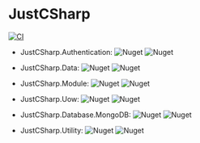 # JustCSharp
[![CI](https://github.com/ductran95/JustCSharp/actions/workflows/ci.yml/badge.svg)](https://github.com/ductran95/JustCSharp/actions/workflows/ci.yml)

- JustCSharp.Authentication: ![Nuget](https://img.shields.io/nuget/v/JustCSharp.Authentication)
![Nuget](https://img.shields.io/nuget/dt/JustCSharp.Authentication)

- JustCSharp.Data: ![Nuget](https://img.shields.io/nuget/v/JustCSharp.Data)
![Nuget](https://img.shields.io/nuget/dt/JustCSharp.Data)

- JustCSharp.Module: ![Nuget](https://img.shields.io/nuget/v/JustCSharp.Module)
![Nuget](https://img.shields.io/nuget/dt/JustCSharp.Module)

- JustCSharp.Uow: ![Nuget](https://img.shields.io/nuget/v/JustCSharp.Uow)
![Nuget](https://img.shields.io/nuget/dt/JustCSharp.Uow)

- JustCSharp.Database.MongoDB: ![Nuget](https://img.shields.io/nuget/v/JustCSharp.Database.MongoDB)
![Nuget](https://img.shields.io/nuget/dt/JustCSharp.Database.MongoDB)

- JustCSharp.Utility: ![Nuget](https://img.shields.io/nuget/v/JustCSharp.Utility)
![Nuget](https://img.shields.io/nuget/dt/JustCSharp.Utility)
